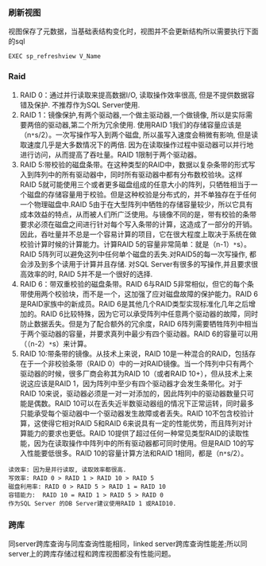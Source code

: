 ### 刷新视图 ###
视图保存了元数据，当基础表结构变化时，视图并不会更新结构所以需要执行下面的sql
```
EXEC sp_refreshview V_Name
```


### Raid ###
  1. RAID 0：通过并行读取来提高数据I/O, 读取操作效率很高, 但是不提供数据容错及保护. 不推荐作为SQL Server使用.
  1. RAID 1：镜像保护,有两个驱动器,一个做主驱动器,一个做镜像, 所以是实际需要两倍的驱动器,第二个所为冗余使用. 使用RAID 1我们的存储容量应该是（n`*`s/2）。一次写操作写入到两个磁盘, 所以虽写入速度会稍微有影响, 但是读取速度几乎是大多数情况下的两倍. 因为在读取操作过程中驱动器可以并行地进行访问，从而提高了吞吐量。RAID 1限制于两个驱动器。
  1. RAID 5:带校验的磁盘条带。在这种类型的RAID中，数据以复杂条带的形式写入到阵列中的所有驱动器中，同时所有驱动器中都有分布数校验块。这样RAID 5就可能使用三个或者更多磁盘组成的任意大小的阵列，只牺牲相当于一个磁盘的存储容量用于校验。但是这种校验是分布式的，并不单独存在于任何一个物理磁盘中.RAID 5由于在大型阵列中牺牲的存储容量较少，所以它具有成本效益的特点，从而被人们所广泛使用。与镜像不同的是，带有校验的条带要求必须在磁盘之间进行针对每个写入条带的计算，这造成了一部分的开销。因此，吞吐量并不总是一个容易计算的项目，它在很大程度上取决于系统在做校验计算时候的计算能力。计算RAID 5的容量非常简单：就是（n-1）`*`s）。RAID 5阵列可以避免这列中任何单个磁盘的丢失.对RAID5的每一次写操作, 都会涉及到多个读用于计算并且存储. 对SQL Server有很多的写操作,并且要求很高效率的时, RAID 5并不是一个很好的选择.
  1. RAID 6：带双重校验的磁盘条带。RAID 6与RAID 5非常相似，但它的每个条带使用两个校验块，而不是一个，这加强了应对磁盘故障的保护能力。RAID 6是RAID家族中的新成员。RAID 6是其他几个RAID类型实现标准化几年之后增加的。RAID 6比较特殊，因为它可以承受阵列中任意两个驱动器的故障，同时防止数据丢失。但是为了配合额外的冗余度，RAID 6阵列需要牺牲阵列中相当于两个驱动器的容量，并要求真列中最少有四个驱动器。RAID 6的容量可以用（（n-2）`*`s）来计算。
  1. RAID 10:带条带的镜像。从技术上来说，RAID 10是一种混合的RAID，包括存在于一个非校验条带（RAID 0）中的一对RAID镜像。当一个阵列中只有两个驱动器的时候，很多厂商会称其为RAID 10（或者RAID 10+），但从技术上来说这应该是RAID 1，因为阵列中至少有四个驱动器才会发生条带化。对于RAID 10来说，驱动器必须是一对一对添加的，因此阵列中的驱动器数量只可能是偶数。RAID 10可以在丢失近半数驱动器组的情况下正常运转，同时最多只能承受每个驱动器中一个驱动器发生故障或者丢失。RAID 10不包含校验计算，这使得它相对RAID 5和RAID 6来说具有一定的性能优势，而且阵列对计算能力的要求也更低。RAID 10提供了超过任何一种常见类型RAID的读取性能，因为在读取操作中阵列中的所有驱动器都可同时使用。但是RAID 10的写入性能要低很多。RAID 10的容量计算方法和RAID 1相同，都是（n`*`s/2）。
```
读效率: 因为是并行读取, 读取效率都很高.
写效率: RAID 0 > RAID 1 > RAID 10 > RAID 5
磁盘利用率: RAID 0 > RAID 5 > RAID 1 = RAID 10
容错能力:  RAID 10 = RAID 1 > RAID 5 > RAID 0
作为SQL Server 的DB Server建议使用RAID 1 或RAID10.
```

### 跨库 ###
同server跨库查询与同库查询性能相同，linked server跨库查询性能差;所以同server上的跨库存储过程和跨库视图都没有性能问题。